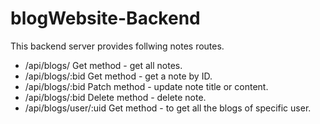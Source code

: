 # blogWebsite-Backend

This backend server provides follwing notes routes.
- /api/blogs/  Get method - get all notes.
- /api/blogs/:bid Get method - get a note by ID.
- /api/blogs/:bid Patch method - update note title or content.
- /api/blogs/:bid Delete method - delete note.
- /api/blogs/user/:uid Get method - to get all the blogs of specific user.



